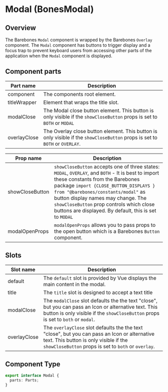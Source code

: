 # Modal (BonesModal)

## Overview
The Barebones `Modal` component is wrapped by the Barebones `Overlay` component. The `Modal` component has buttons to trigger display and a focus trap to prevent keyboard users from accessing other parts of the application when the `Modal` component is displayed.

## Component parts

| Part name | Description |
|-----------|-------------|
| component | The components root element. |
| titleWrapper | Element that wraps the title slot. |
| modalClose | The Modal close button element. This button is only visible if the `showCloseButton` props is set to `BOTH` or `MODAL` |
| overlayClose | The Overlay close button element. This button is only visible if the `showCloseButton` props is set to `BOTH` or `OVERLAY`. |

| Prop name | Description |
|-----------|-------------|
| showCloseButton | `showCloseButton` accepts one of three states: `MODAL`, `OVERLAY`, and `BOTH` - It is best to import these constants from the Barebones package `import {CLOSE_BUTTON_DISPLAYS } from "@barebones/constants/modal"` as button display names may change. The `showCloseButton` prop controls which close buttons are displayed. By default, this is set to `MODAL`  |
| modalOpenProps | `modalOpenProps` allows you to pass props to the open button which is a Barebones `Button` component. |

## Slots

| Slot name | Description |
|-----------|-------------|
| default | The `default` slot is provided by Vue displays the main content in the modal. |
| title | The `title` slot is designed to accept a text title |
| modalClose | The `modalClose` slot defaults the the text "close", but you can pass an Icon or alternative text. This button is only visible if the `showCloseButton` props is set to `both` or `modal`. |
| overlayClose | The `overlayClose` slot defaults the the text "close", but you can pass an Icon or alternative text. This button is only visible if the `showCloseButton` props is set to `both` or `overlay`. |

## Component Type

```ts
export interface Modal {
  parts: Parts;
}
```
